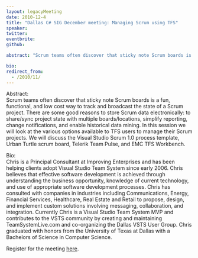```yaml
---
layout: legacyMeeting
date: 2010-12-4
title: "Dallas C# SIG December meeting: Managing Scrum using TFS"
speaker:
twitter:
eventbrite:
github:

abstract: "Scrum teams often discover that sticky note Scrum boards is a fun, functional, and low cost way to track and broadcast the state of a Scrum project.  There are some good reasons to store Scrum data electronically: to share/sync project state with multiple boards/locations, simplify reporting, change notifications, and enable historical data mining.  In this session we will look at the various options available to TFS users to manage their Scrum projects.  We will discuss the Visual Studio Scrum 1.0 process template, Urban Turtle scrum board, Telerik Team Pulse, and EMC TFS Workbench."

bio:
redirect_from:
  - /2010/11/
---
```


<p>Abstract:<br />
Scrum teams often discover that sticky note Scrum boards is a fun, functional, and low cost way to track and broadcast the state of a Scrum project.  There are some good reasons to store Scrum data electronically: to share/sync project state with multiple boards/locations, simplify reporting, change notifications, and enable historical data mining.  In this session we will look at the various options available to TFS users to manage their Scrum projects.  We will discuss the Visual Studio Scrum 1.0 process template, Urban Turtle scrum board, Telerik Team Pulse, and EMC TFS Workbench.</p>
<p>Bio:<br />
Chris is a Principal Consultant at Improving Enterprises and has been helping clients adopt Visual Studio Team System since early 2006. Chris believes that effective software development is achieved through understanding the business opportunity, knowledge of current technology, and use of appropriate software development processes. Chris has consulted with companies in industries including Communications, Energy, Financial Services, Healthcare, Real Estate and Retail to propose, design, and implement custom solutions involving messaging, collaboration, and integration. Currently Chris is a Visual Studio Team System MVP and contributes to the VSTS community by creating and maintaining TeamSystemLive.com and co-organizing the Dallas VSTS User Group.  Chris graduated with honors from the University of Texas at Dallas with a Bachelors of Science in Computer Science.</p>
<p>Register for the meeting <a href="http://www.eventbrite.com/event/1087038361">here</a>.</p>

